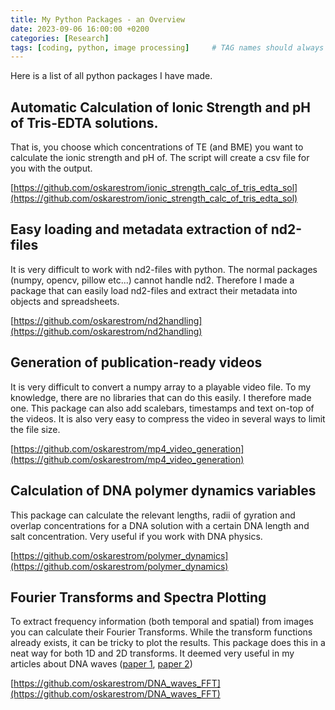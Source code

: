 ```yaml
---
title: My Python Packages - an Overview
date: 2023-09-06 16:00:00 +0200
categories: [Research]
tags: [coding, python, image processing]     # TAG names should always be lowercase
---
```


Here is a list of all python packages I have made.

## Automatic Calculation of Ionic Strength and pH of Tris-EDTA solutions.
That is, you choose which concentrations of TE (and BME) you want to calculate the ionic strength and pH of. The script will create a csv file for you with the output.

[https://github.com/oskarestrom/ionic_strength_calc_of_tris_edta_sol](https://github.com/oskarestrom/ionic_strength_calc_of_tris_edta_sol)

## Easy loading and metadata extraction of nd2-files
It is very difficult to work with nd2-files with python. The normal packages (numpy, opencv, pillow etc...) cannot handle nd2. Therefore I made a package that can easily load nd2-files and extract their metadata into objects and spreadsheets.

[https://github.com/oskarestrom/nd2handling](https://github.com/oskarestrom/nd2handling)

## Generation of publication-ready videos
It is very difficult to convert a numpy array to a playable video file. To my knowledge, there are no libraries that can do this easily. I therefore made one. This package can also add scalebars, timestamps and text on-top of the videos. It is also very easy to compress the video in several ways to limit the file size.

[https://github.com/oskarestrom/mp4_video_generation](https://github.com/oskarestrom/mp4_video_generation)

## Calculation of DNA polymer dynamics variables
This package can calculate the relevant lengths, radii of gyration and overlap concentrations for a DNA solution with a certain DNA length and salt concentration. Very useful if you work with DNA physics.

[https://github.com/oskarestrom/polymer_dynamics](https://github.com/oskarestrom/polymer_dynamics)

## Fourier Transforms and Spectra Plotting
To extract frequency information (both temporal and spatial) from images you can calculate their Fourier Transforms. While the transform functions already exists, it can be tricky to plot the results. This package does this in a neat way for both 1D and 2D transforms. It deemed very useful in my articles about DNA waves ([paper 1](https://pubs.rsc.org/en/content/articlehtml/2023/lc/d2lc01051h), [paper 2](https://arxiv.org/abs/2212.11802))

[https://github.com/oskarestrom/DNA_waves_FFT](https://github.com/oskarestrom/DNA_waves_FFT)